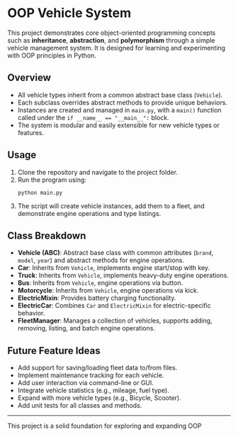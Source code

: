 # OOP Vehicle System

This project demonstrates core object-oriented programming concepts such as **inheritance**, **abstraction**, and **polymorphism** through a simple vehicle management system. It is designed for learning and experimenting with OOP principles in Python.

## Overview

- All vehicle types inherit from a common abstract base class (`Vehicle`).
- Each subclass overrides abstract methods to provide unique behaviors.
- Instances are created and managed in `main.py`, with a `main()` function called under the `if __name__ == "__main__":` block.
- The system is modular and easily extensible for new vehicle types or features.

## Usage

1. Clone the repository and navigate to the project folder.
2. Run the program using:
   ```
   python main.py
   ```
3. The script will create vehicle instances, add them to a fleet, and demonstrate engine operations and type listings.

## Class Breakdown

- **Vehicle (ABC)**: Abstract base class with common attributes (`brand`, `model`, `year`) and abstract methods for engine operations.
- **Car**: Inherits from `Vehicle`, implements engine start/stop with key.
- **Truck**: Inherits from `Vehicle`, implements heavy-duty engine operations.
- **Bus**: Inherits from `Vehicle`, engine operations via button.
- **Motorcycle**: Inherits from `Vehicle`, engine operations via kick.
- **ElectricMixin**: Provides battery charging functionality.
- **ElectricCar**: Combines `Car` and `ElectricMixin` for electric-specific behavior.
- **FleetManager**: Manages a collection of vehicles, supports adding, removing, listing, and batch engine operations.

## Future Feature Ideas

- Add support for saving/loading fleet data to/from files.
- Implement maintenance tracking for each vehicle.
- Add user interaction via command-line or GUI.
- Integrate vehicle statistics (e.g., mileage, fuel type).
- Expand with more vehicle types (e.g., Bicycle, Scooter).
- Add unit tests for all classes and methods.

---
This project is a solid foundation for exploring and expanding OOP